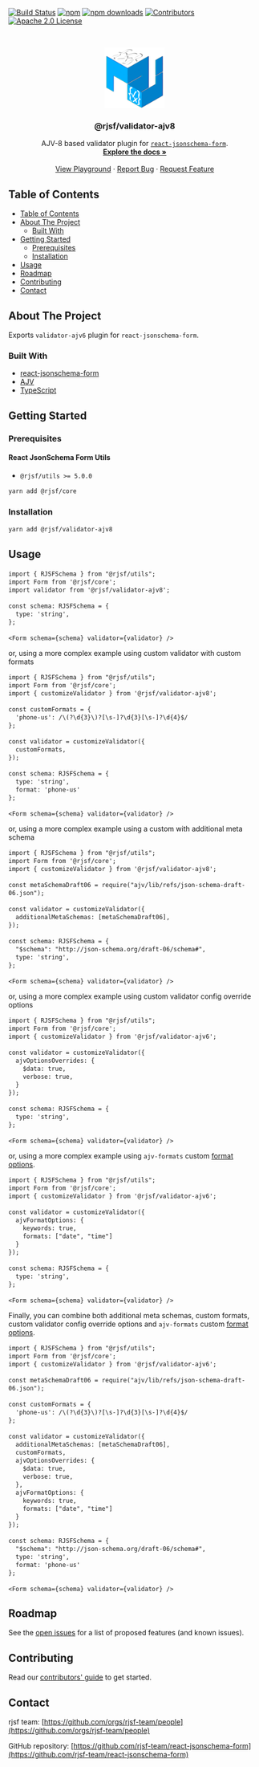 [![Build Status][build-shield]][build-url]
[![npm][npm-shield]][npm-url]
[![npm downloads][npm-dl-shield]][npm-dl-url]
[![Contributors][contributors-shield]][contributors-url]
[![Apache 2.0 License][license-shield]][license-url]

<!-- PROJECT LOGO -->
<br />
<p align="center">
  <a href="https://github.com/rjsf-team/react-jsonschema-form">
    <img src="https://raw.githubusercontent.com/rjsf-team/react-jsonschema-form/59a8206e148474bea854bbb006f624143fbcbac8/packages/validator-ajv6/logo.png" alt="Logo" width="120" height="120">
  </a>

  <h3 align="center">@rjsf/validator-ajv8</h3>

  <p align="center">
  AJV-8 based validator plugin for <a href="https://github.com/rjsf-team/react-jsonschema-form/"><code>react-jsonschema-form</code></a>.
    <br />
    <a href="https://react-jsonschema-form.readthedocs.io/en/stable/"><strong>Explore the docs »</strong></a>
    <br />
    <br />
    <a href="https://rjsf-team.github.io/react-jsonschema-form/">View Playground</a>
    ·
    <a href="https://github.com/rjsf-team/react-jsonschema-form/issues">Report Bug</a>
    ·
    <a href="https://github.com/rjsf-team/react-jsonschema-form/issues">Request Feature</a>
  </p>
</p>

<!-- TABLE OF CONTENTS -->

## Table of Contents

- [Table of Contents](#table-of-contents)
- [About The Project](#about-the-project)
  - [Built With](#built-with)
- [Getting Started](#getting-started)
  - [Prerequisites](#prerequisites)
  - [Installation](#installation)
- [Usage](#usage)
- [Roadmap](#roadmap)
- [Contributing](#contributing)
- [Contact](#contact)

<!-- ABOUT THE PROJECT -->

## About The Project

Exports `validator-ajv6` plugin for `react-jsonschema-form`.

### Built With

- [react-jsonschema-form](https://github.com/rjsf-team/react-jsonschema-form/)
- [AJV](https://github.com/ajv-validator/ajv/)
- [TypeScript](https://www.typescriptlang.org/)

<!-- GETTING STARTED -->

## Getting Started

### Prerequisites

#### React JsonSchema Form Utils

- `@rjsf/utils >= 5.0.0`

```bash
yarn add @rjsf/core
```

### Installation

```bash
yarn add @rjsf/validator-ajv8
```

<!-- USAGE EXAMPLES -->

## Usage

```tsx
import { RJSFSchema } from "@rjsf/utils";
import Form from '@rjsf/core';
import validator from '@rjsf/validator-ajv8';

const schema: RJSFSchema = {
  type: 'string',
};

<Form schema={schema} validator={validator} />
```

or, using a more complex example using custom validator with custom formats

```tsx
import { RJSFSchema } from "@rjsf/utils";
import Form from '@rjsf/core';
import { customizeValidator } from '@rjsf/validator-ajv8';

const customFormats = {
  'phone-us': /\(?\d{3}\)?[\s-]?\d{3}[\s-]?\d{4}$/
};

const validator = customizeValidator({
  customFormats,
});

const schema: RJSFSchema = {
  type: 'string',
  format: 'phone-us'
};

<Form schema={schema} validator={validator} />
```

or, using a more complex example using a custom with additional meta schema

```tsx
import { RJSFSchema } from "@rjsf/utils";
import Form from '@rjsf/core';
import { customizeValidator } from '@rjsf/validator-ajv8';

const metaSchemaDraft06 = require("ajv/lib/refs/json-schema-draft-06.json");

const validator = customizeValidator({
  additionalMetaSchemas: [metaSchemaDraft06],
});

const schema: RJSFSchema = {
  "$schema": "http://json-schema.org/draft-06/schema#",
  type: 'string',
};

<Form schema={schema} validator={validator} />
```

or, using a more complex example using custom validator config override options

```tsx
import { RJSFSchema } from "@rjsf/utils";
import Form from '@rjsf/core';
import { customizeValidator } from '@rjsf/validator-ajv6';

const validator = customizeValidator({
  ajvOptionsOverrides: {
    $data: true,
    verbose: true,
  }
});

const schema: RJSFSchema = {
  type: 'string',
};

<Form schema={schema} validator={validator} />
```

or, using a more complex example using `ajv-formats` custom [format options](https://github.com/ajv-validator/ajv-formats).

```tsx
import { RJSFSchema } from "@rjsf/utils";
import Form from '@rjsf/core';
import { customizeValidator } from '@rjsf/validator-ajv6';

const validator = customizeValidator({
  ajvFormatOptions: {
    keywords: true,
    formats: ["date", "time"]
  }
});

const schema: RJSFSchema = {
  type: 'string',
};

<Form schema={schema} validator={validator} />
```

Finally, you can combine both additional meta schemas, custom formats, custom validator config override options and `ajv-formats` custom [format options](https://github.com/ajv-validator/ajv-formats).

```tsx
import { RJSFSchema } from "@rjsf/utils";
import Form from '@rjsf/core';
import { customizeValidator } from '@rjsf/validator-ajv6';

const metaSchemaDraft06 = require("ajv/lib/refs/json-schema-draft-06.json");

const customFormats = {
  'phone-us': /\(?\d{3}\)?[\s-]?\d{3}[\s-]?\d{4}$/
};

const validator = customizeValidator({
  additionalMetaSchemas: [metaSchemaDraft06],
  customFormats,
  ajvOptionsOverrides: {
    $data: true,
    verbose: true,
  },
  ajvFormatOptions: {
    keywords: true,
    formats: ["date", "time"]
  }
});

const schema: RJSFSchema = {
  "$schema": "http://json-schema.org/draft-06/schema#",
  type: 'string',
  format: 'phone-us'
};

<Form schema={schema} validator={validator} />
```

<!-- ROADMAP -->

## Roadmap

See the [open issues](https://github.com/rjsf-team/react-jsonschema-form/issues) for a list of proposed features (and known issues).

<!-- CONTRIBUTING -->

## Contributing

Read our [contributors' guide](https://react-jsonschema-form.readthedocs.io/en/stable/contributing/) to get started.

<!-- CONTACT -->

## Contact

rjsf team: [https://github.com/orgs/rjsf-team/people](https://github.com/orgs/rjsf-team/people)

GitHub repository: [https://github.com/rjsf-team/react-jsonschema-form](https://github.com/rjsf-team/react-jsonschema-form)

<!-- MARKDOWN LINKS & IMAGES -->
<!-- https://www.markdownguide.org/basic-syntax/#reference-style-links -->

[build-shield]: https://github.com/rjsf-team/react-jsonschema-form/workflows/CI/badge.svg
[build-url]: https://github.com/rjsf-team/react-jsonschema-form/actions
[contributors-shield]: https://img.shields.io/github/contributors/rjsf-team/react-jsonschema-form.svg
[contributors-url]: https://github.com/rjsf-team/react-jsonschema-form/graphs/contributors
[license-shield]: https://img.shields.io/badge/license-Apache%202.0-blue.svg?style=flat-square
[license-url]: https://choosealicense.com/licenses/apache-2.0/
[npm-shield]: https://img.shields.io/npm/v/@rjsf/material-ui/latest.svg?style=flat-square
[npm-url]: https://www.npmjs.com/package/@rjsf/material-ui
[npm-dl-shield]: https://img.shields.io/npm/dm/@rjsf/material-ui.svg?style=flat-square
[npm-dl-url]: https://www.npmjs.com/package/@rjsf/material-ui
[product-screenshot]: https://raw.githubusercontent.com/rjsf-team/react-jsonschema-form/e2e1181d1020f18cad0c80c661ddae28edb9794e/packages/material-ui/screenshot5.png
